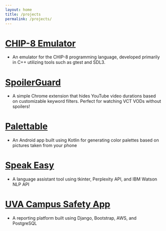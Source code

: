 ```yaml
---
layout: home
title: /projects
permalink: /projects/
---
```


# <a href="https://github.com/itskevinshi/CHIP8" target="_blank" rel="noopener noreferrer">CHIP-8 Emulator</a>
- An emulator for the CHIP-8 programming language, developed primarily in C++ utilizing tools such as gtest and SDL3.
# <a href="https://github.com/itskevinshi/hide-video-duration" target="_blank" rel="noopener noreferrer">SpoilerGuard</a>
- A simple Chrome extension that hides YouTube video durations based on customizable keyword filters. Perfect for watching VCT VODs without spoilers!
# <a href="https://github.com/itskevinshi/Palettable" target="_blank" rel="noopener noreferrer">Palettable</a>
- An Android app built using Kotlin for generating color palettes based on pictures taken from your phone
# <a href="https://github.com/colbycheese55/Speak-Easy" target="_blank" rel="noopener noreferrer">Speak Easy</a>
- A language assistant tool using tkinter, Perplexity API, and IBM Watson NLP API
# <a href="https://github.com/uva-cs3240-s24/project-b-09" target="_blank" rel="noopener noreferrer">UVA Campus Safety App</a>
- A reporting platform built using Django, Bootstrap, AWS, and PostgreSQL
